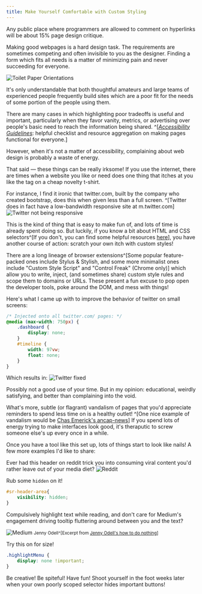 ```yaml
---
title: Make Yourself Comfortable with Custom Styling
---
```


Any public place where programmers are allowed to comment on hyperlinks will be about 15% page design critique.

Making good webpages is a hard design task. The requirements are sometimes competing and often invisible to you as the designer. Finding a form which fits all needs is a matter of minimizing pain and never succeeding for everyone. 

![Toilet Paper Orientations](./tp.png)


It's only understandable that both thoughtful amateurs and large teams of experienced people frequently build sites which are a poor fit for the needs of some portion of the people using them.

There are many cases in which highlighting poor tradeoffs is useful and important, particularly when they favor vanity, metrics, or advertising over people's basic need to reach the information being shared. ^[[*Accessibility Guidelines*](http://accessibility.voxmedia.com/): helpful checklist and resource aggregation on making pages functional for everyone.]

However, when it's not a matter of accessibility, complaining about web design is probably a waste of energy.

That said — these things can be really irksome! If you use the internet, there are times when a website you like or need does one thing that itches at you like the tag on a cheap novelty t-shirt.

For instance, I find it ironic that twitter.com, built by the company who created bootstrap, does this when given less than a full screen. ^[Twitter does in fact have a low-bandwidth responsive site at m.twitter.com]
![Twitter not being responsive](./twitter-before.png)

This is the kind of thing that is easy to make fun of, and lots of time is already spent doing so. But luckily, if you know a bit about HTML and CSS selectors^[If you don't, you can find some helpful resources [here](https://developer.mozilla.org/en-US/docs/Learn/Getting_started_with_the_web)], you have another course of action: scratch your own itch with custom styles! 

There are a long lineage of browser extensions^[Some popular feature-packed ones include Stylus & Stylish, and some more minimalist ones include "Custom Style Script" and "Control Freak" (Chrome only)] which allow you to write, inject, (and sometimes share) custom style rules and scope them to domains or URLs. These present a fun excuse to pop open the developer tools, poke around the DOM, and mess with things! 

Here's what I came up with to improve the behavior of twitter on small screens:

```css
/* Injected onto all twitter.com/ pages: */
@media (max-width: 750px) {
    .dashboard {
        display: none; 
    } 
    #timeline { 
        width: 97vw;
        float: none;
    }
}
```
Which results in:
![Twitter fixed](./twitter-after.png)

Possibly not a good use of your time. But in my opinion: educational, weirdly satisfying, and better than complaining into the void.

What's more, subtle (or flagrant) vandalism of pages that you'd appreciate reminders to spend less time on is a healthy outlet! ^[One nice example of vandalism would be [Chas Emerick's ancap-news](https://github.com/cemerick/ancap-news)] If you spend lots of energy trying to make interfaces look good, it's theraputic to screw someone else's up every once in a while.


Once you have a tool like this set up, lots of things start to look like nails! A few more examples I'd like to share:

Ever had this header on reddit trick you into consuming viral content you'd rather leave out of your media diet?
![Reddit](./reddit.png)


Rub some `hidden` on it! 
```css
#sr-header-area{
    visibility: hidden;
}
```
Compulsively highlight text while reading, and don't care for Medium's engagement driving tooltip fluttering around between you and the text?

![Medium](./medium.png) 
<small>
Jenny Odell^[Excerpt from [Jenny Odell's how to do nothing](https://medium.com/@the_jennitaur/how-to-do-nothing-57e100f59bbb)]
</small>


Try this on for size!
```css
.highlightMenu {
    display: none !important;
}
```

Be creative! Be spiteful! Have fun! Shoot yourself in the foot weeks later when your own poorly scoped selector hides important buttons! 





